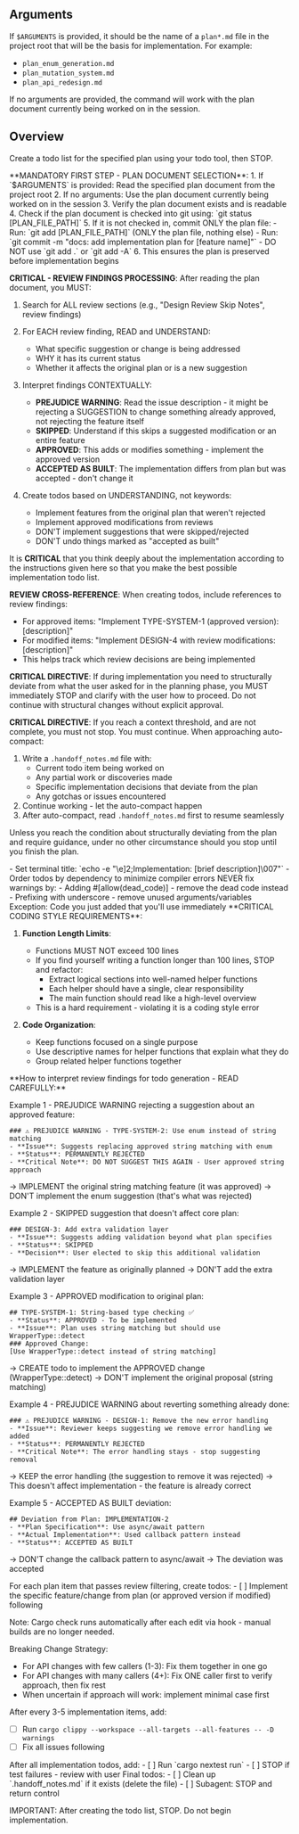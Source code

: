## Arguments
If `$ARGUMENTS` is provided, it should be the name of a `plan*.md` file in the project root that will be the basis for implementation. For example:
- `plan_enum_generation.md`
- `plan_mutation_system.md`
- `plan_api_redesign.md`

If no arguments are provided, the command will work with the plan document currently being worked on in the session.

## Overview
Create a todo list for the specified plan using your todo tool, then STOP.

<PlanDocumentEvaluation>
**MANDATORY FIRST STEP - PLAN DOCUMENT SELECTION**:
1. If `$ARGUMENTS` is provided: Read the specified plan document from the project root
2. If no arguments: Use the plan document currently being worked on in the session
3. Verify the plan document exists and is readable
4. Check if the plan document is checked into git using: `git status [PLAN_FILE_PATH]`
5. If it is not checked in, commit ONLY the plan file:
   - Run: `git add [PLAN_FILE_PATH]` (ONLY the plan file, nothing else)
   - Run: `git commit -m "docs: add implementation plan for [feature name]"`
   - DO NOT use `git add .` or `git add -A`
6. This ensures the plan is preserved before implementation begins

**CRITICAL - REVIEW FINDINGS PROCESSING**:
After reading the plan document, you MUST:
1. Search for ALL review sections (e.g., "Design Review Skip Notes", review findings)
2. For EACH review finding, READ and UNDERSTAND:
   - What specific suggestion or change is being addressed
   - WHY it has its current status
   - Whether it affects the original plan or is a new suggestion
   
3. Interpret findings CONTEXTUALLY:
   - **PREJUDICE WARNING**: Read the issue description - it might be rejecting a SUGGESTION to change something already approved, not rejecting the feature itself
   - **SKIPPED**: Understand if this skips a suggested modification or an entire feature
   - **APPROVED**: This adds or modifies something - implement the approved version
   - **ACCEPTED AS BUILT**: The implementation differs from plan but was accepted - don't change it
   
4. Create todos based on UNDERSTANDING, not keywords:
   - Implement features from the original plan that weren't rejected
   - Implement approved modifications from reviews
   - DON'T implement suggestions that were skipped/rejected
   - DON'T undo things marked as "accepted as built"
</PlanDocumentEvaluation>

It is **CRITICAL** that you think deeply about the implementation according to the instructions given here so that you make the best possible implementation todo list.

**REVIEW CROSS-REFERENCE**: When creating todos, include references to review findings:
- For approved items: "Implement TYPE-SYSTEM-1 (approved version): [description]"
- For modified items: "Implement DESIGN-4 with review modifications: [description]"
- This helps track which review decisions are being implemented

**CRITICAL DIRECTIVE**: If during implementation you need to structurally deviate from what the user asked for in the planning phase, you MUST immediately STOP and clarify with the user how to proceed. Do not continue with structural changes without explicit approval.

**CRITICAL DIRECTIVE**: If you reach a context threshold, and are not complete, you must not stop. You must continue. When approaching auto-compact:
1. Write a `.handoff_notes.md` file with:
   - Current todo item being worked on
   - Any partial work or discoveries made
   - Specific implementation decisions that deviate from the plan
   - Any gotchas or issues encountered
2. Continue working - let the auto-compact happen
3. After auto-compact, read `.handoff_notes.md` first to resume seamlessly

Unless you reach the condition about structurally deviating from the plan and require guidance, under no other circumstance should you stop until you finish the plan.

<Setup>
- Set terminal title: `echo -e "\e]2;Implementation: [brief description]\007"`
- Order todos by dependency to minimize compiler errors
</Setup>

<WarningRules>
NEVER fix warnings by:
- Adding #[allow(dead_code)] - remove the dead code instead
- Prefixing with underscore - remove unused arguments/variables
Exception: Code you just added that you'll use immediately
</WarningRules>

<CodingGuidelines>
**CRITICAL CODING STYLE REQUIREMENTS**:

1. **Function Length Limits**:
   - Functions MUST NOT exceed 100 lines
   - If you find yourself writing a function longer than 100 lines, STOP and refactor:
     - Extract logical sections into well-named helper functions
     - Each helper should have a single, clear responsibility
     - The main function should read like a high-level overview
   - This is a hard requirement - violating it is a coding style error

2. **Code Organization**:
   - Keep functions focused on a single purpose
   - Use descriptive names for helper functions that explain what they do
   - Group related helper functions together
</CodingGuidelines>

<ReviewFindingsInterpretation>
**How to interpret review findings for todo generation - READ CAREFULLY:**

Example 1 - PREJUDICE WARNING rejecting a suggestion about an approved feature:
```
### ⚠️ PREJUDICE WARNING - TYPE-SYSTEM-2: Use enum instead of string matching
- **Issue**: Suggests replacing approved string matching with enum
- **Status**: PERMANENTLY REJECTED
- **Critical Note**: DO NOT SUGGEST THIS AGAIN - User approved string approach
```
→ IMPLEMENT the original string matching feature (it was approved)
→ DON'T implement the enum suggestion (that's what was rejected)

Example 2 - SKIPPED suggestion that doesn't affect core plan:
```
### DESIGN-3: Add extra validation layer
- **Issue**: Suggests adding validation beyond what plan specifies
- **Status**: SKIPPED
- **Decision**: User elected to skip this additional validation
```
→ IMPLEMENT the feature as originally planned
→ DON'T add the extra validation layer

Example 3 - APPROVED modification to original plan:
```
## TYPE-SYSTEM-1: String-based type checking ✅
- **Status**: APPROVED - To be implemented
- **Issue**: Plan uses string matching but should use WrapperType::detect
### Approved Change:
[Use WrapperType::detect instead of string matching]
```
→ CREATE todo to implement the APPROVED change (WrapperType::detect)
→ DON'T implement the original proposal (string matching)

Example 4 - PREJUDICE WARNING about reverting something already done:
```
### ⚠️ PREJUDICE WARNING - DESIGN-1: Remove the new error handling
- **Issue**: Reviewer keeps suggesting we remove error handling we added
- **Status**: PERMANENTLY REJECTED  
- **Critical Note**: The error handling stays - stop suggesting removal
```
→ KEEP the error handling (the suggestion to remove it was rejected)
→ This doesn't affect implementation - the feature is already correct

Example 5 - ACCEPTED AS BUILT deviation:
```
## Deviation from Plan: IMPLEMENTATION-2
- **Plan Specification**: Use async/await pattern
- **Actual Implementation**: Used callback pattern instead
- **Status**: ACCEPTED AS BUILT
```
→ DON'T change the callback pattern to async/await
→ The deviation was accepted
</ReviewFindingsInterpretation>

<ImplementationTodos>
For each plan item that passes review filtering, create todos:
- [ ] Implement the specific feature/change from plan (or approved version if modified) following <CodingGuidelines>

Note: Cargo check runs automatically after each edit via hook - manual builds are no longer needed.

Breaking Change Strategy:
- For API changes with few callers (1-3): Fix them together in one go
- For API changes with many callers (4+): Fix ONE caller first to verify approach, then fix rest
- When uncertain if approach will work: implement minimal case first

After every 3-5 implementation items, add:
- [ ] Run `cargo clippy --workspace --all-targets --all-features -- -D warnings`
- [ ] Fix all issues following <WarningRules>
</ImplementationTodos>

<ValidationTodos>
After all implementation todos, add:
- [ ] Run `cargo nextest run`
- [ ] STOP if test failures - review with user
</ValidationTodos>

<ReviewTodos>
Final todos:
- [ ] Clean up `.handoff_notes.md` if it exists (delete the file)
- [ ] Subagent: STOP and return control
</ReviewTodos>


IMPORTANT: After creating the todo list, STOP. Do not begin implementation.
